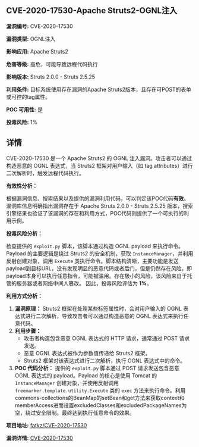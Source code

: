 ## CVE-2020-17530-Apache Struts2-OGNL注入

**漏洞编号:** CVE-2020-17530

**漏洞类型:** OGNL注入

**影响应用:** Apache Struts2

**危害等级:** 高危，可能导致远程代码执行

**影响版本:** Struts 2.0.0 - Struts 2.5.25

**利用条件:** 目标系统使用存在漏洞的Apache Struts2版本，且存在可POST的表单或可控的tag属性。

**POC 可用性:** 是

**投毒风险:** 1%

## 详情

CVE-2020-17530 是一个 Apache Struts2 的 OGNL 注入漏洞。攻击者可以通过构造恶意的 OGNL 表达式，当 Struts2 框架对用户输入（如 tag attributes）进行二次解析时，触发远程代码执行。

**有效性分析：**

根据漏洞信息、搜索结果以及提供的漏洞利用代码，可以判定该POC代码**有效**。漏洞库信息明确指出漏洞存在于 Apache Struts 2.0.0 - Struts 2.5.25 版本，搜索引擎结果也验证了该漏洞的存在和利用方式，POC代码则提供了一个可执行的利用示例。

**投毒风险分析：**

检查提供的 `exploit.py` 脚本，该脚本通过构造 OGNL payload 来执行命令。Payload 的主要逻辑是绕过 Struts2 的安全机制，获取 `InstanceManager`，并利用反射创建对象，调用 `Execute` 类执行命令。脚本结构清晰，主要功能是发送payload到目标URL，没有发现明显的恶意代码或者后门，但是仍然存在风险，即payload本身可以执行任意指令，可能被滥用。存在极小的风险，该风险来自于托管的服务器或者网络中间人篡改。
因此，投毒风险评估为 **1%**。

**利用方式分析：**

1.  **漏洞原理：** Struts2 框架在处理某些标签属性时，会对用户输入的 OGNL 表达式进行二次解析，导致攻击者可以通过构造恶意的 OGNL 表达式来执行任意代码。
2.  **利用步骤：**
    *   攻击者构造包含恶意 OGNL 表达式的 HTTP 请求，通常通过 POST 请求发送。
    *   恶意 OGNL 表达式被作为参数值传递给 Struts2 框架。
    *   Struts2 框架对该表达式进行二次解析，执行 OGNL 表达式中的命令。
3.  **POC 代码分析：** 提供的 `exploit.py` 脚本通过 POST 请求发送包含恶意 OGNL 表达式的 payload。Payload 的核心是使用 Tomcat 的 `InstanceManager` 创建对象，并使用反射调用 `freemarker.template.utility.Execute` 类的 `exec` 方法来执行命令。利用commons-collections的BeanMap的setBean和get方法来获取context和memberAccess进而设置excludedClasses和excludedPackageNames为空，绕过安全限制。最终达到执行任意命令的效果。

**项目地址:** [fatkz/CVE-2020-17530](https://github.com/fatkz/CVE-2020-17530)

**漏洞详情:** [CVE-2020-17530](https://nvd.nist.gov/vuln/detail/CVE-2020-17530)